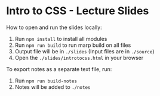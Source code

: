 # Intro to CSS - Lecture Slides

How to open and run the slides locally:

1. Run `npm install` to install all modules
2. Run `npm run build` to run marp build on all files
3. Output file will be in `./slides` (Input files are in `./source`)
4. Open the `./slides/introtocss.html` in your browser

To export notes as a separate text file, run:

1. Run `npm run build-notes`
2. Notes will be added to `./notes`